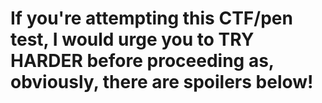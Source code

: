 # If you're attempting this CTF/pen test, I would urge you to TRY HARDER before proceeding as, obviously, there are spoilers below!
